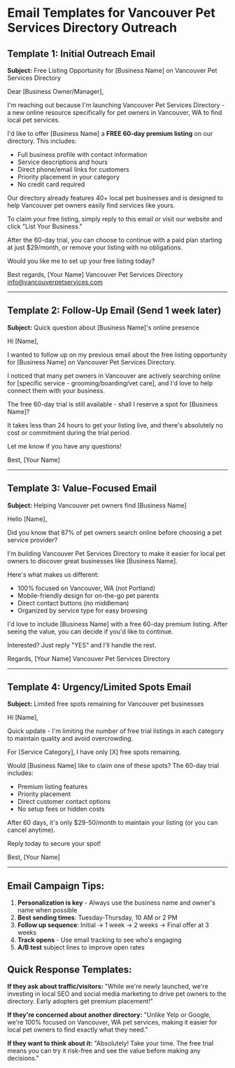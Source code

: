 # Email Templates for Vancouver Pet Services Directory Outreach

## Template 1: Initial Outreach Email

**Subject:** Free Listing Opportunity for [Business Name] on Vancouver Pet Services Directory

Dear [Business Owner/Manager],

I'm reaching out because I'm launching Vancouver Pet Services Directory - a new online resource specifically for pet owners in Vancouver, WA to find local pet services.

I'd like to offer [Business Name] a **FREE 60-day premium listing** on our directory. This includes:

- Full business profile with contact information
- Service descriptions and hours
- Direct phone/email links for customers
- Priority placement in your category
- No credit card required

Our directory already features 40+ local pet businesses and is designed to help Vancouver pet owners easily find services like yours.

To claim your free listing, simply reply to this email or visit our website and click "List Your Business."

After the 60-day trial, you can choose to continue with a paid plan starting at just $29/month, or remove your listing with no obligations.

Would you like me to set up your free listing today?

Best regards,
[Your Name]
Vancouver Pet Services Directory
info@vancouverpetservices.com

---

## Template 2: Follow-Up Email (Send 1 week later)

**Subject:** Quick question about [Business Name]'s online presence

Hi [Name],

I wanted to follow up on my previous email about the free listing opportunity for [Business Name] on Vancouver Pet Services Directory.

I noticed that many pet owners in Vancouver are actively searching online for [specific service - grooming/boarding/vet care], and I'd love to help connect them with your business.

The free 60-day trial is still available - shall I reserve a spot for [Business Name]?

It takes less than 24 hours to get your listing live, and there's absolutely no cost or commitment during the trial period.

Let me know if you have any questions!

Best,
[Your Name]

---

## Template 3: Value-Focused Email

**Subject:** Helping Vancouver pet owners find [Business Name]

Hello [Name],

Did you know that 87% of pet owners search online before choosing a pet service provider?

I'm building Vancouver Pet Services Directory to make it easier for local pet owners to discover great businesses like [Business Name]. 

Here's what makes us different:
- 100% focused on Vancouver, WA (not Portland)
- Mobile-friendly design for on-the-go pet parents
- Direct contact buttons (no middleman)
- Organized by service type for easy browsing

I'd love to include [Business Name] with a free 60-day premium listing. After seeing the value, you can decide if you'd like to continue.

Interested? Just reply "YES" and I'll handle the rest.

Regards,
[Your Name]
Vancouver Pet Services Directory

---

## Template 4: Urgency/Limited Spots Email

**Subject:** Limited free spots remaining for Vancouver pet businesses

Hi [Name],

Quick update - I'm limiting the number of free trial listings in each category to maintain quality and avoid overcrowding.

For [Service Category], I have only [X] free spots remaining.

Would [Business Name] like to claim one of these spots? The 60-day trial includes:
- Premium listing features
- Priority placement
- Direct customer contact options
- No setup fees or hidden costs

After 60 days, it's only $29-50/month to maintain your listing (or you can cancel anytime).

Reply today to secure your spot!

Best,
[Your Name]

---

## Email Campaign Tips:

1. **Personalization is key** - Always use the business name and owner's name when possible
2. **Best sending times**: Tuesday-Thursday, 10 AM or 2 PM
3. **Follow up sequence**: Initial → 1 week → 2 weeks → Final offer at 3 weeks
4. **Track opens** - Use email tracking to see who's engaging
5. **A/B test** subject lines to improve open rates

## Quick Response Templates:

**If they ask about traffic/visitors:**
"While we're newly launched, we're investing in local SEO and social media marketing to drive pet owners to the directory. Early adopters get premium placement!"

**If they're concerned about another directory:**
"Unlike Yelp or Google, we're 100% focused on Vancouver, WA pet services, making it easier for local pet owners to find exactly what they need."

**If they want to think about it:**
"Absolutely! Take your time. The free trial means you can try it risk-free and see the value before making any decisions."